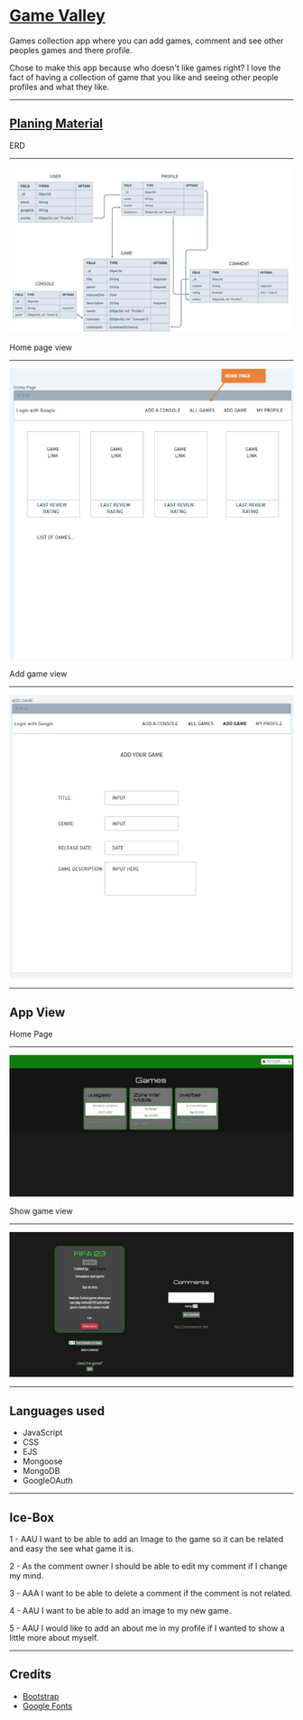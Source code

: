 [Game Valley](http://game-valley.fly.dev/)
===============================================
Games collection app where you can add games, comment and see other peoples games and there profile.

Chose to make this app because who doesn't like games right? I love the fact of having a collection of game that you like and seeing other people profiles and what they like.  

-----------------------------------------------
[Planing Material](https://trello.com/b/IMYdigod/game-valley)
----------------
ERD

-----------------------------
![Erd image.png](public/assets/screenshots/Screenshot%20(22).png)

Home page view

--------------------------

![Index image.png](public/assets/screenshots/Screenshot%20(15).png)

Add game view

---------------------------

![Add game image.png](public/assets/screenshots/Screenshot%20(16).png)

-------------------------------------------------
App View
----------------------------------------
Home Page

--------------
![Home page image.png](public/assets/screenshots/Screenshot%20(30).png)

Show game view

--------------------------------------
![show image.png](public/assets/screenshots/Screenshot%20(34).png)

------------------------------------------------------
Languages used
--------
- JavaScript
- CSS
- EJS
- Mongoose
- MongoDB
- GoogleOAuth      

-----------------------------------------
Ice-Box
---------------------------------------------
1 - AAU I want to be able to add an Image to the game so it can be related and easy the see what game it is.

2 - As the comment owner I should be able to edit my comment if I change my mind.

3 - AAA I want to be able to delete a comment if the comment is not related.

4 - AAU I want to be able to add an image to my new game.

5 - AAU I would like to add an about me in my profile if I wanted to show a little more about myself. 

-----------------------

Credits
------
- [Bootstrap](https://getbootstrap.com/)
- [Google Fonts](https://fonts.google.com/)